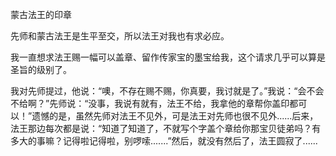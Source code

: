 蒙古法王的印章

先师和蒙古法王是生平至交，所以法王对我也有求必应。

我一直想求法王赐一幅可以盖章、留作传家宝的墨宝给我，这个请求几乎可以算是圣旨的级别了。

我对先师提过，他说：“噢，不存在赐不赐，你真要，我讨就是了。”我说：“会不会不给啊？”先师说：“没事，我说有就有，法王不给，我拿他的章帮你盖印都可以！”遗憾的是，虽然先师对法王不见外，可是法王对先师也很不见外......后来，法王那边每次都是说：“知道了知道了，不就写个字盖个章给你那宝贝徒弟吗？有多大的事嘛？记得啦记得啦，别啰嗦.......”然后，就没有然后了，法王圆寂了......
